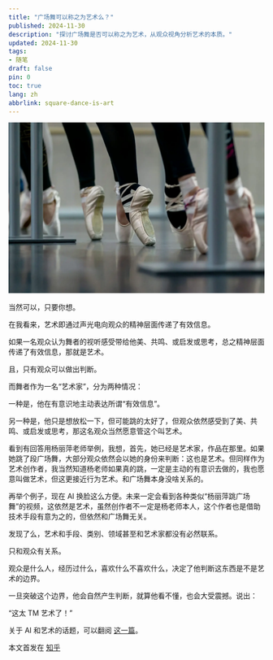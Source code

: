 ```yaml
---
title: "广场舞可以称之为艺术么？"
published: 2024-11-30
description: "探讨广场舞是否可以称之为艺术，从观众视角分析艺术的本质。"
updated: 2024-11-30
tags: 
- 随笔
draft: false
pin: 0
toc: true
lang: zh
abbrlink: square-dance-is-art
---
```


![封面](./_images/广场舞可以称之为艺术么？-1754591753808.webp)

当然可以，只要你想。

在我看来，艺术即通过声光电向观众的精神层面传递了有效信息。

如果一名观众认为舞者的视听感受带给他美、共鸣、或启发或思考，总之精神层面传递了有效信息，那就是艺术。

且，只有观众可以做出判断。

而舞者作为一名“艺术家”，分为两种情况：

一种是，他在有意识地主动表达所谓“有效信息”。

另一种是，他只是想放松一下，但可能跳的太好了，但观众依然感受到了美、共鸣、或启发或思考，那这名观众当然愿意管这个叫艺术。

看到有回答用杨丽萍老师举例，我想，首先，她已经是艺术家，作品在那里。如果她跳了段广场舞，大部分观众依然会以她的身份来判断：这也是艺术。但同样作为艺术创作者，我当然知道杨老师如果真的跳，一定是主动的有意识去做的，我也愿意叫做艺术，但这更接近行为艺术。和广场舞本身没啥关系的。

再举个例子，现在 AI 换脸这么方便。未来一定会看到各种类似“杨丽萍跳广场舞”的视频，这依然是艺术，虽然创作者不一定是杨老师本人，这个作者也是借助技术手段有意为之的，但依然和广场舞无关。

发现了么，艺术和手段、类别、领域甚至和艺术家都没有必然联系。

只和观众有关系。

观众是什么人，经历过什么，喜欢什么不喜欢什么，决定了他判断这东西是不是艺术的边界。

一旦突破这个边界，他会自然产生判断，就算他看不懂，也会大受震撼。说出：

“这太 TM 艺术了！”

关于 AI 和艺术的话题，可以翻阅 [这一篇](https://cgartlab.com/posts/vangogh-level-artists-ai-replacement/)。

本文首发在 [知乎](https://www.zhihu.com/question/439930978/answer/3623694886)
